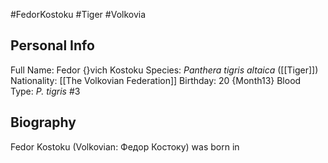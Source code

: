 #FedorKostoku #Tiger #Volkovia
## Personal Info

Full Name: Fedor {}vich Kostoku
Species: _Panthera tigris altaica_ ([[Tiger]])
Nationality: [[The Volkovian Federation]]
Birthday: 20 {Month13}
Blood Type: _P. tigris_ #3
## Biography

Fedor Kostoku (Volkovian: Федор Костоку) was born in 